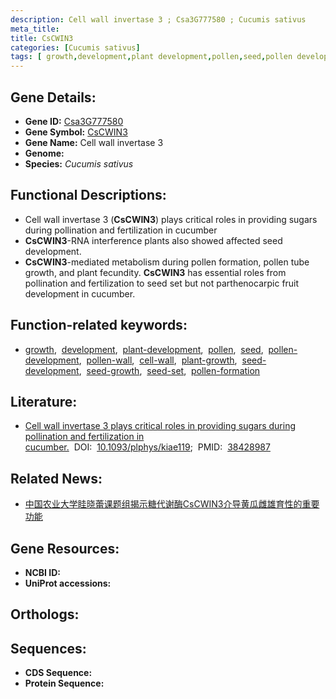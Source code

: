 ```yaml
---
description: Cell wall invertase 3 ; Csa3G777580 ; Cucumis sativus
meta_title:
title: CsCWIN3
categories: [Cucumis sativus]
tags: [ growth,development,plant development,pollen,seed,pollen development,pollen wall,cell wall,plant growth,seed development,seed growth,seed set,pollen formation ]
---
```


## Gene Details:
- **Gene ID:** [Csa3G777580]()
- **Gene Symbol:** <u>CsCWIN3</u>
- **Gene Name:** Cell wall invertase 3
- **Genome:** []()
- **Species:** *Cucumis sativus*

## Functional Descriptions:
   - Cell wall invertase 3 (**CsCWIN3**) plays critical roles in providing sugars during pollination and fertilization in cucumber
   - **CsCWIN3**-RNA interference plants also showed affected seed development.
   - **CsCWIN3**-mediated metabolism during pollen formation, pollen tube growth, and plant fecundity. **CsCWIN3** has essential roles from pollination and fertilization to seed set but not parthenocarpic fruit development in cucumber.

## Function-related keywords:
   - [growth](/tags/growth/),&nbsp;&nbsp;[development](/tags/development/),&nbsp;&nbsp;[plant-development](/tags/plant-development/),&nbsp;&nbsp;[pollen](/tags/pollen/),&nbsp;&nbsp;[seed](/tags/seed/),&nbsp;&nbsp;[pollen-development](/tags/pollen-development/),&nbsp;&nbsp;[pollen-wall](/tags/pollen-wall/),&nbsp;&nbsp;[cell-wall](/tags/cell-wall/),&nbsp;&nbsp;[plant-growth](/tags/plant-growth/),&nbsp;&nbsp;[seed-development](/tags/seed-development/),&nbsp;&nbsp;[seed-growth](/tags/seed-growth/),&nbsp;&nbsp;[seed-set](/tags/seed-set/),&nbsp;&nbsp;[pollen-formation](/tags/pollen-formation/)

## Literature:
   - [Cell wall invertase 3 plays critical roles in providing sugars during pollination and fertilization in cucumber.](https://doi.org/10.1093/plphys/kiae119)&nbsp;&nbsp;DOI:&nbsp;&nbsp;[10.1093/plphys/kiae119](https://doi.org/10.1093/plphys/kiae119);&nbsp;&nbsp;PMID:&nbsp;&nbsp;[38428987](https://pubmed.ncbi.nlm.nih.gov/38428987/)

## Related News:
   - [中国农业大学眭晓蕾课题组揭示糖代谢酶CsCWIN3介导黄瓜雌雄育性的重要功能](https://www.ncbi.nlm.nih.gov/gene/?term=https://mp.weixin.qq.com/s?__biz=MzU3ODY3MDM0NA==&mid=2247533920&idx=2&sn=d25790c62ed8e9f2cb62fa0a3d0c2dde&chksm=fcb764aac81d8bdeb480208497188cd1a00bfd41b709c8b1383d7bf71b10210484951749e248&scene=27#wechat_redirect)

## Gene Resources:
- **NCBI ID:**  [](https://www.ncbi.nlm.nih.gov/gene/?term=)
- **UniProt accessions:**  [](https://www.uniprot.org/uniprotkb//entry)

## Orthologs:

## Sequences:
- **CDS Sequence:**
- **Protein Sequence:**
